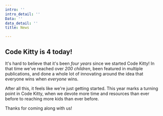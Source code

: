 ```yaml
---
intro: ''
intro_detail: ''
Data: ''
data_detail: ''
title: News

---
```

## Code Kitty is 4 today!

 It's hard to believe that it's been _four years_ since we started Code Kitty! In that time we've reached over _200 children_, been featured in multiple publications, and done a whole lot of innovating around the idea that everyone wins when _everyone_ wins. 

After all this, it feels like we're just getting started.  This year marks a turning point in Code Kitty, when we devote more time and resources than ever before to reaching more kids than ever before.

Thanks for coming along with us!